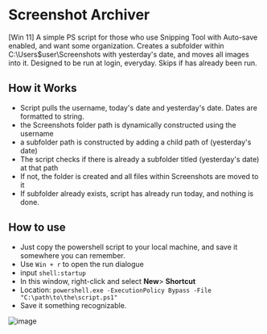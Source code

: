 # Screenshot Archiver
[Win 11] A simple PS script for those who use Snipping Tool with Auto-save enabled, and want some organization. Creates a subfolder within C:\Users\$user\Screenshots with yesterday's date, and moves all images into it. Designed to be run at login, everyday. Skips if has already been run.

## How it Works
- Script pulls the username, today's date and yesterday's date. Dates are formatted to string.
- the Screenshots folder path is dynamically constructed using the username
- a subfolder path is constructed by adding a child path of (yesterday's date)
- The script checks if there is already a subfolder titled (yesterday's date) at that path
- If not, the folder is created and all files within Screenshots are moved to it
- If subfolder already exists, script has already run today, and nothing is done.

## How to use
- Just copy the powershell script to your local machine, and save it somewhere you can remember.
- Use `Win + r` to open the run dialogue
- input `shell:startup`
- In this window, right-click and select **New**> **Shortcut**
- Location: `powershell.exe -ExecutionPolicy Bypass -File "C:\path\to\the\script.ps1"`
- Save it something recognizable.

![image](https://github.com/user-attachments/assets/c997b6ef-79dc-4e8a-a037-d9abff776b7b)
